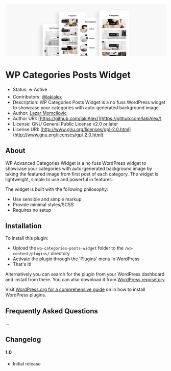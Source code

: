 ![WP Advanced Categories Widget](https://github.com/lakiAlex/wp-advanced-categories-widget/blob/master/src/img/banner-1544x500.png)

# WP Categories Posts Widget

* Status: :coffee: Active
* Contributors: [@lakialex](http://twitter.com/lakiAleksCS)
* Description: WP Categories Posts Widget is a no fuss WordPress widget to showcase your categories with auto-generated background image.
* Author: [Lazar Momcilovic](https://github.com/lakiAlex/)
* Author URI: [https://github.com/lakiAlex/](https://github.com/lakiAlex/)
* License: GNU General Public License v2.0 or later
* License URI: [http://www.gnu.org/licenses/gpl-2.0.html](http://www.gnu.org/licenses/gpl-2.0.html)

## About

WP Advanced Categories Widget is a no fuss WordPress widget to showcase your categories with auto-generated background image by taking the featured image from first post of each category. The widget is lightweight, simple to use and powerful in features.

The widget is built with the following philosophy:

* Use sensible and simple markup
* Provide minimal styles/SCSS
* Requires no setup

## Installation

To install this plugin:

* Upload the `wp-categories-posts-widget` folder to the `/wp-content/plugins/` directory
* Activate the plugin through the 'Plugins' menu in WordPress
* That's it!

Alternatively you can search for the plugin from your WordPress dashboard and install from there.
You can also download it from [WordPress reposetory](https://wordpress.org/plugins/wp-advanced-categories-widget/).

Visit [WordPress.org for a comprehensive guide](http://codex.wordpress.org/Managing_Plugins#Manual_Plugin_Installation) on in how to install WordPress plugins.

## Frequently Asked Questions

...

## Changelog

#### 1.0
* Initial release
